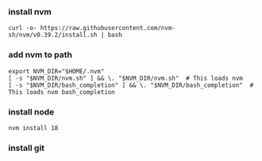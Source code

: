 ### install nvm

`curl -o- https://raw.githubusercontent.com/nvm-sh/nvm/v0.39.2/install.sh | bash`

### add nvm to path

```
export NVM_DIR="$HOME/.nvm"
[ -s "$NVM_DIR/nvm.sh" ] && \. "$NVM_DIR/nvm.sh"  # This loads nvm
[ -s "$NVM_DIR/bash_completion" ] && \. "$NVM_DIR/bash_completion"  # This loads nvm bash_completion
```

### install node

`nvm install 18`

### install git
